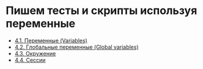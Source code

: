 # Пишем тесты и скрипты используя переменные

- [4.1. Переменные (Variables)](./4.1.%20Variables)
- [4.2. Глобальные переменные (Global variables)](./4.2.%20Global%20variables)
- [4.3. Окружение](./4.3.%20Environment)
- [4.4. Сессии](./4.4.%20Session%20variables%20(new%20in%20Postman%206.2!))
